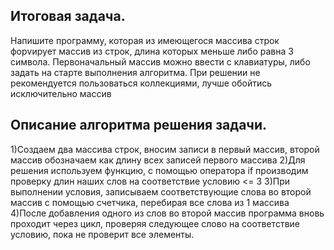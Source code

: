 ## Итоговая задача.
 Напишите программу, которая из имеющегося массива строк форvирует массив из строк,
длина которых меньше либо равна 3 символа. Первоначальный массив можно ввести с клавиатуры, либо
задать на старте выполнения алгоритма. При решении не рекомендуется пользоваться коллекциями, лучше
обойтись исключительно массив

## Описание алгоритма решения задачи.

1)Создаем два массива строк, вносим записи в первый массив, второй массив обозначаем
как длину всех записей первого массива
2)Для решения используем функцию, с помощью оператора if производим проверку длин наших 
слов на соответствие условию <= 3
3)При выполнении условия, записываем соответствующие слова во второй массив с помощью счетчика, 
перебирая все слова из 1 массива 
4)После добавления одного из слов во второй массив программа вновь проходит через цикл, 
проверяя следующее слово на соответствие условию, пока не проверит все элементы.
